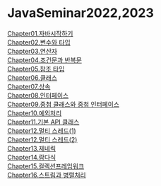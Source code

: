 # JavaSeminar2022,2023
<!DOCTYPE HTML>
<html>
  <body>
    <a href="https://www.notion.so/moondongmin/Chapter-01-c8bc8ab30ae34cd3a11af8c846bc9e37?pvs=4", target="_blank">Chapter01.자바시작하기</a><br>   
     <a href="https://www.notion.so/moondongmin/Chapter-02-d64cdba721f0411c8f24c91905a47ebe", target="_blank">Chapter02.변수와 타입</a><br> 
     <a href="https://www.notion.so/moondongmin/Chapter-03-183491ec36f848dfb3ad70fbd16e884c", target="_blank">Chapter03.연산자</a><br>    
     <a href="https://www.notion.so/moondongmin/Chapter-04-45c9814638cb4149bd10b46df33787aa", target="_blank">Chapter04.조건문과 반복문</a><br>     
     <a href="https://www.notion.so/moondongmin/Chapter-05-188ba1707e0f46c7a12401c4d89c89e9", target="_blank">Chapter05.참조 타입</a><br>     
     <a href="https://www.notion.so/moondongmin/Chapter-06-dcc8d2e0303441bf93f227b74ea614a1", target="_blank">Chapter06.클래스</a><br>     
     <a href="https://www.notion.so/moondongmin/Chapter-07-df3d13feb00b43d5bf84e871f8703d02", target="_blank">Chapter07.상속</a><br>     
     <a href="https://www.notion.so/moondongmin/Chapter-08-8119664512f64ca88dccbe9fc55bb5fa", target="_blank">Chapter08.인터페이스</a><br>     
     <a href="https://www.notion.so/moondongmin/Chapter-09-4eadf285802a4483b88aceff2128cb59", target="_blank">Chapter09.중첩 클래스와 중첩 인터페이스</a><br>     
     <a href="https://www.notion.so/moondongmin/Chapter-10-7dfa1ff036cd4be5b20c1ed8d1e04de4", target="_blank">Chapter10.예외처리</a><br>     
     <a href="https://www.notion.so/moondongmin/Chapter-11-API-5af41d044a6048c18d13d12764ec02f1", target="_blank">Chapter11.기본 API 클래스</a><br>     
     <a href="https://www.notion.so/moondongmin/Chapter-12-1-d1ce4a2ac9d24c81af81b5bde7b3695a", target="_blank">Chapter12.멀티 스레드(1)</a><br>     
     <a href="https://www.notion.so/moondongmin/Chapter-12-2-794b3bd138454a07ae1a9fa996b303b6", target="_blank">Chapter12.멀티 스레드(2)</a><br>    
     <a href="https://www.notion.so/moondongmin/Chapter-13-0f1fb1dcafe4486589286d3953072ed8", target="_blank">Chapter13.제네릭</a><br>    
     <a href="https://www.notion.so/moondongmin/Chapter-14-1f44732fe0f94a3784f5c76b76af6ada", target="_blank">Chapter14.람다식</a><br> 
     <a href="https://www.notion.so/moondongmin/Chapter-15-5416ed0c062d49d9844b57d582041cab?pvs=4", target="_blank">Chapter15.컬렉션프레임워크</a><br> 
     <a href="https://www.notion.so/moondongmin/Chapter-15-5416ed0c062d49d9844b57d582041cab?pvs=4", target="_blank">Chapter16.스트림과 병렬처리</a><br> 
   <body>
<html>
